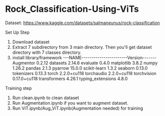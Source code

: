 # Rock_Classification-Using-ViTs

Dataset: https://www.kaggle.com/datasets/salmaneunus/rock-classification

Set Up Step
1. Download dataset
2. Extract 7 subdirectory from 3 main directory. Then you'll get dataset directory with 7 classes directory.
3. install library/framework
   ---NAME-----------------------Version-------
    Augmentor                    0.2.12
    datasets                     2.14.6
    evaluate                     0.4.0
    matplotlib                   3.8.2
    numpy                        1.26.2
    pandas                       2.1.3
    pyarrow                      15.0.0
    scikit-learn                 1.3.2
    seaborn                      0.13.0
    tokenizers                   0.13.3
    torch                        2.2.0+cu118
    torchaudio                   2.2.0+cu118
    torchvision                  0.17.0+cu118
    transformers                 4.26.1
    typing_extensions            4.8.0

Training step
1. Run clean.ipynb to clean dataset
2. Run Augmentation.ipynb if you want to augment dataset.
3. Run ViT.ipynb/Aug_ViT.ipynb(Augmentation needed) for training
